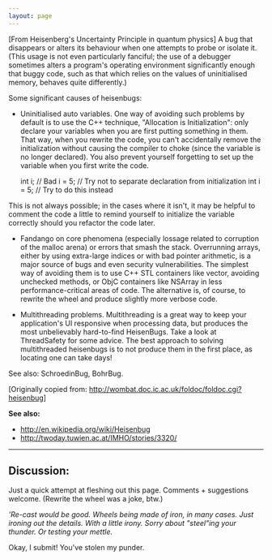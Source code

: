 ```yaml
---
layout: page
---
```


[From Heisenberg's Uncertainty Principle in quantum physics] A bug that disappears or alters its behaviour when one attempts to probe or isolate it. (This usage is not even particularly fanciful; the use of a debugger sometimes alters a program's operating environment significantly enough that buggy code, such as that which relies on the values of uninitialised memory, behaves quite differently.) 

Some significant causes of heisenbugs:


* Uninitialised auto variables. One way of avoiding such problems by default is to use the C++ technique, "Allocation is Initialization": only declare your variables when you are first putting something in them. That way, when you rewrite the code, you can't accidentally remove the initialization without causing the compiler to choke (since the variable is no longer declared). You also prevent yourself forgetting to set up the variable when you first write the code.

    int i; // Bad
i = 5; // Try not to separate declaration from initialization
int i = 5; // Try to do this instead


This is not always possible; in the cases where it isn't, it may be helpful to comment the code a little to remind yourself to initialize the variable correctly should you refactor the code later.

* Fandango on core phenomena (especially lossage related to corruption of the malloc arena) or errors that smash the stack. Overrunning arrays, either by using extra-large indices or with bad pointer arithmetic, is a major source of bugs and even security vulnerabilities. The simplest way of avoiding them is to use C++ STL containers like     vector, avoiding unchecked methods, or ObjC containers like NSArray in less performance-critical areas of code. The alternative is, of course, to rewrite the wheel and produce slightly more verbose code.

* Multithreading problems. Multithreading is a great way to keep your application's UI responsive when processing data, but produces the most unbelievably hard-to-find HeisenBug<nowiki/>s. Take a look at ThreadSafety for some advice. The best approach to solving multithreaded heisenbugs is to not produce them in the first place, as locating one can take days!


See also: SchroedinBug, BohrBug. 

[Originally copied from: http://wombat.doc.ic.ac.uk/foldoc/foldoc.cgi?heisenbug]

**See also:**

* http://en.wikipedia.org/wiki/Heisenbug
* http://twoday.tuwien.ac.at/IMHO/stories/3320/


----
**Discussion:**
----

Just a quick attempt at fleshing out this page. Comments + suggestions welcome. (Rewrite the wheel was a joke, btw.)

**'Re-cast* would be good. Wheels being made of iron, in many cases. Just ironing out the details. With a little irony. Sorry about "steel"ing your thunder. Or testing your mettle.*

Okay, I submit! You've stolen my punder.

